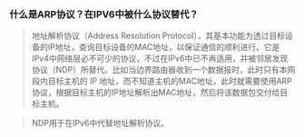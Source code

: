 ### 什么是ARP协议？在IPV6中被什么协议替代？

> 地址解析协议（Address Resolution Protocol），其基本功能为透过目标设备的IP地址，查询目标设备的MAC地址，以保证通信的顺利进行。它是IPv4中网络层必不可少的协议，不过在IPv6中已不再适用，并被邻居发现协议（NDP）所替代。比如当边界路由器收到一个数据报时，此时只有本网段内目标主机的 IP 地址，而不知道主机的MAC地址，此时就需要使用ARP协议，根据目标主机的IP地址解析出MAC地址，然后将该数据包交付给目标主机。

> NDP用于在IPv6中代替地址解析协议。